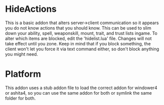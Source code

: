 # HideActions
This is a basic addon that alters server->client communication so it appears you do not know actions that you should know.  This can be used to slim down your ability, spell, weaponskill, mount, trait, and trust lists ingame.  To alter which items are blocked, edit the 'hidelist.lua' file.  Changes will not take effect until you zone.  Keep in mind that if you block something, the client won't let you force it via text command either, so don't block anything you might need.

# Platform
This addon uses a stub addon file to load the correct addon for windower4 or ashita4, so you can use the same addon for both or symlink the same folder for both.